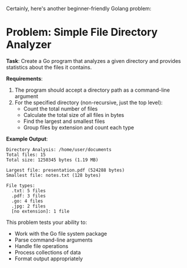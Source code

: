 Certainly, here's another beginner-friendly Golang problem:

# Problem: Simple File Directory Analyzer

**Task**: Create a Go program that analyzes a given directory and provides statistics about the files it contains.

**Requirements**:

1. The program should accept a directory path as a command-line argument
2. For the specified directory (non-recursive, just the top level):
   - Count the total number of files
   - Calculate the total size of all files in bytes
   - Find the largest and smallest files
   - Group files by extension and count each type

**Example Output**:

```
Directory Analysis: /home/user/documents
Total files: 15
Total size: 1250345 bytes (1.19 MB)

Largest file: presentation.pdf (524288 bytes)
Smallest file: notes.txt (128 bytes)

File types:
  .txt: 5 files
  .pdf: 3 files
  .go: 4 files
  .jpg: 2 files
  [no extension]: 1 file
```

This problem tests your ability to:

- Work with the Go file system package
- Parse command-line arguments
- Handle file operations
- Process collections of data
- Format output appropriately
